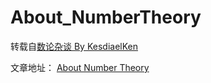 # About_NumberTheory

转载自[数论杂谈 By KesdiaelKen](https://www.luogu.org/blog/Kesdiael3/shu-lun-za-tan)

文章地址： [About Number Theory](https://the-affiliated-high-school-of-scnu.github.io/About_NumberTheory/math#%E6%B1%82%E6%B3%951-%E6%89%A9%E5%B1%95%E6%AC%A7%E5%87%A0%E9%87%8C%E5%BE%97%E6%B1%82)
